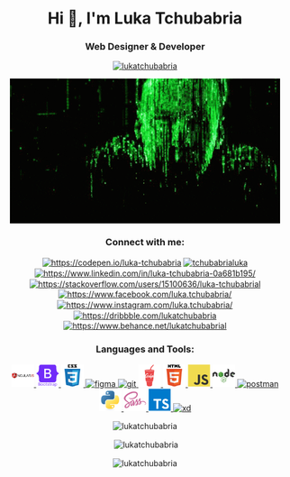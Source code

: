 <h1 align="center">Hi 👋, I'm Luka Tchubabria</h1>
<h3 align="center">Web Designer & Developer</h3>

<p align="center"> <a href="https://github.com/ryo-ma/github-profile-trophy"><img src="https://github-profile-trophy.vercel.app/?username=lukatchubabria&theme=gruvbox" alt="lukatchubabria" /></a> </p>

<p align="center">
    <a>
        <img align="center" src="./Image/3.gif"></img>
    </a>
</p>

<h3 align="center">Connect with me:</h3>
<p align="center">
<a href="https://codepen.io/https://codepen.io/luka-tchubabria" target="blank"><img align="center" src="https://cdn.jsdelivr.net/npm/simple-icons@3.0.1/icons/codepen.svg" alt="https://codepen.io/luka-tchubabria" height="30" width="40" /></a>
<a href="https://twitter.com/tchubabrialuka" target="blank"><img align="center" src="https://cdn.jsdelivr.net/npm/simple-icons@3.0.1/icons/twitter.svg" alt="tchubabrialuka" height="30" width="40" /></a>
<a href="https://linkedin.com/in/https://www.linkedin.com/in/luka-tchubabria-0a681b195/" target="blank"><img align="center" src="https://cdn.jsdelivr.net/npm/simple-icons@3.0.1/icons/linkedin.svg" alt="https://www.linkedin.com/in/luka-tchubabria-0a681b195/" height="30" width="40" /></a>
<a href="https://stackoverflow.com/users/https://stackoverflow.com/users/15100636/luka-tchubabrial" target="blank"><img align="center" src="https://cdn.jsdelivr.net/npm/simple-icons@3.0.1/icons/stackoverflow.svg" alt="https://stackoverflow.com/users/15100636/luka-tchubabrial" height="30" width="40" /></a>
<a href="https://fb.com/https://www.facebook.com/luka.tchubabria/" target="blank"><img align="center" src="https://cdn.jsdelivr.net/npm/simple-icons@3.0.1/icons/facebook.svg" alt="https://www.facebook.com/luka.tchubabria/" height="30" width="40" /></a>
<a href="https://instagram.com/https://www.instagram.com/luka.tchubabria/" target="blank"><img align="center" src="https://cdn.jsdelivr.net/npm/simple-icons@3.0.1/icons/instagram.svg" alt="https://www.instagram.com/luka.tchubabria/" height="30" width="40" /></a>
<a href="https://dribbble.com/https://dribbble.com/lukatchubabria" target="blank"><img align="center" src="https://cdn.jsdelivr.net/npm/simple-icons@3.0.1/icons/dribbble.svg" alt="https://dribbble.com/lukatchubabria" height="30" width="40" /></a>
<a href="https://www.behance.net/https://www.behance.net/lukatchubabrial" target="blank"><img align="center" src="https://cdn.jsdelivr.net/npm/simple-icons@3.0.1/icons/behance.svg" alt="https://www.behance.net/lukatchubabrial" height="30" width="40" /></a>
</p>

<h3 align="center">Languages and Tools:</h3>
<p align="center"> <a href="https://angular.io" target="_blank"> <img src="https://raw.githubusercontent.com/devicons/devicon/master/icons/angularjs/angularjs-original-wordmark.svg" alt="angularjs" width="40" height="40"/> </a> <a href="https://getbootstrap.com" target="_blank"> <img src="https://raw.githubusercontent.com/devicons/devicon/master/icons/bootstrap/bootstrap-plain-wordmark.svg" alt="bootstrap" width="40" height="40"/> </a> <a href="https://www.w3schools.com/css/" target="_blank"> <img src="https://raw.githubusercontent.com/devicons/devicon/master/icons/css3/css3-original-wordmark.svg" alt="css3" width="40" height="40"/> </a> <a href="https://www.figma.com/" target="_blank"> <img src="https://www.vectorlogo.zone/logos/figma/figma-icon.svg" alt="figma" width="40" height="40"/> </a> <a href="https://git-scm.com/" target="_blank"> <img src="https://www.vectorlogo.zone/logos/git-scm/git-scm-icon.svg" alt="git" width="40" height="40"/> </a> <a href="https://gulpjs.com" target="_blank"> <img src="https://raw.githubusercontent.com/devicons/devicon/master/icons/gulp/gulp-plain.svg" alt="gulp" width="40" height="40"/> </a> <a href="https://www.w3.org/html/" target="_blank"> <img src="https://raw.githubusercontent.com/devicons/devicon/master/icons/html5/html5-original-wordmark.svg" alt="html5" width="40" height="40"/> </a> <a href="https://developer.mozilla.org/en-US/docs/Web/JavaScript" target="_blank"> <img src="https://raw.githubusercontent.com/devicons/devicon/master/icons/javascript/javascript-original.svg" alt="javascript" width="40" height="40"/> </a> <a href="https://nodejs.org" target="_blank"> <img src="https://raw.githubusercontent.com/devicons/devicon/master/icons/nodejs/nodejs-original-wordmark.svg" alt="nodejs" width="40" height="40"/> </a> <a href="https://postman.com" target="_blank"> <img src="https://www.vectorlogo.zone/logos/getpostman/getpostman-icon.svg" alt="postman" width="40" height="40"/> </a> <a href="https://www.python.org" target="_blank"> <img src="https://raw.githubusercontent.com/devicons/devicon/master/icons/python/python-original.svg" alt="python" width="40" height="40"/> </a> <a href="https://sass-lang.com" target="_blank"> <img src="https://raw.githubusercontent.com/devicons/devicon/master/icons/sass/sass-original.svg" alt="sass" width="40" height="40"/> </a> <a href="https://www.typescriptlang.org/" target="_blank"> <img src="https://raw.githubusercontent.com/devicons/devicon/master/icons/typescript/typescript-original.svg" alt="typescript" width="40" height="40"/> </a> <a href="https://www.adobe.com/products/xd.html" target="_blank"> <img src="https://cdn.worldvectorlogo.com/logos/adobe-xd.svg" alt="xd" width="40" height="40"/> </a> </p>

<p align="center"><img align="center" src="https://github-readme-stats.vercel.app/api/top-langs?username=lukatchubabria&show_icons=true&theme=dark&title_color=ffffff&text_color=ffffff&bg_color=161b22&locale=en&layout=compact" alt="lukatchubabria" /></p>

<p align="center">&nbsp;<img align="center" src="https://github-readme-stats.vercel.app/api?username=lukatchubabria&show_icons=true&theme=dark&title_color=ffffff&text_color=ffffff&bg_color=161b22&locale=en" alt="lukatchubabria" /></p>

<p align="center"><img align="center" src="https://github-readme-streak-stats.herokuapp.com/?user=lukatchubabria&theme=dark" alt="lukatchubabria" /></p>
